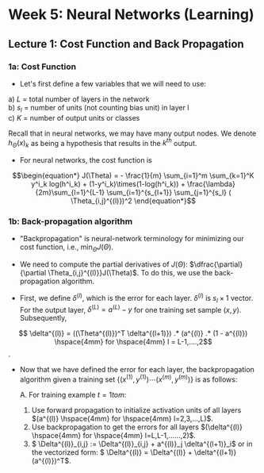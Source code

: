 # Week 5: Neural Networks (Learning)

## Lecture 1: Cost Function and Back Propagation

### 1a: Cost Function

* Let's first define a few variables that we will need to use:

a) $L$ = total number of layers in the network  
b) $s_l$ = number of units (not counting bias unit) in layer l  
c) $K$ = number of output units or classes  

Recall that in neural networks, we may have many output nodes. We denote $h_\Theta(x)_k$ as being a hypothesis that results in the $k^{th}$ output. 

* For neural networks, the cost function is

$$\begin{equation*}
J(\Theta) = - \frac{1}{m} \sum_{i=1}^m \sum_{k=1}^K y^i_k log(h^i_k) + (1-y^i_k)\times(1-log(h^i_k)) + \frac{\lambda}{2m}\sum_{l=1}^{L-1} \sum_{i=1}^{s_{l+1}} \sum_{j=1}^{s_l} ( \Theta_{i,j}^{(l)})^2  \end{equation*}$$

### 1b: Back-propagation algorithm

* "Backpropagation" is neural-network terminology for minimizing our cost function, i.e., $\min_\Theta J(\Theta)$.

* We need to compute the partial derivatives of $J(\Theta)$: $\dfrac{\partial}{\partial \Theta_{i,j}^{(l)}}J(\Theta)$. To do this, we use the back-propagation algorithm.

* First, we define $\delta^{(l)}$, which is the error for each layer. $\delta^{(l)}$ is $s_l \times 1$ vector. For the output layer, $\delta^{(L)} = a^{(L)} - y$ for one training set sample $(x,y)$. Subsequently, 

$$ \delta^{(l)} = ((\Theta^{(l)})^T \delta^{(l+1)}) .* (a^{(l)} .* (1 - a^{(l)}) \hspace{4mm} for \hspace{4mm} l = L-1,....,2$$.

* Now that we have defined the error for each layer, the backpropagation algorithm given a training set $\lbrace (x^{(1)}, y^{(1)}) \cdots (x^{(m)}, y^{(m)})\rbrace$ is as follows:

    A. For training example $t = 1 to m$:

    1. Use forward propagation to initialize activation units of all layers $(a^{(l)} \hspace{4mm} for \hspace{4mm} l=2,3,…,L)$.
    2. Use backpropagation to get the errors for all layers $(\delta^{(l)} \hspace{4mm} for \hspace{4mm} l=L,L-1,......,2)$.
    3. $ \Delta^{(l)}\_{i,j} := \Delta^{(l)}\_{i,j} + a^{(l)}\_j \delta^{(l+1)}\_i$ or in the vectorized form: $ \Delta^{(l)} = \Delta^{(l)} + \delta^{(l+1)} (a^{(l)})^T$.